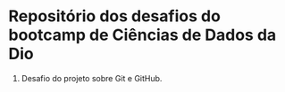 # Repositório dos desafios do bootcamp de Ciências de Dados da Dio 

1) Desafio do projeto sobre Git e GitHub.
